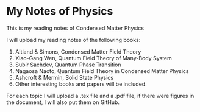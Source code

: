 My Notes of Physics
===================
This is my reading notes of Condensed Matter Physics

I will upload my reading notes of the following books:

1. Altland & Simons, Condensed Matter Field Theory
2. Xiao-Gang Wen, Quantum Field Theory of Many-Body System
3. Subir Sachdev, Quantum Phase Transition
4. Nagaosa Naoto, Quantum Field Theory in Condensed Matter Physics
5. Ashcroft & Mermin, Solid State Physics
6. Other interesting books and papers will be included.

For each topic I will upload a .tex file and a .pdf file, if there were figures in the document, I will also put them on GitHub.
